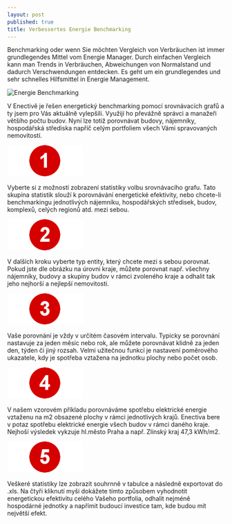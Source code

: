```yaml
---
layout: post
published: true
title: Verbessertes Energie Benchmarking
---
```



Benchmarking oder wenn Sie möchten Vergleich von Verbräuchen ist immer grundlegendes Mittel vom Energie Manager. Durch einfachen Vergleich kann man Trends in Verbräuchen, Abweichungen von Normalstand und dadurch Verschwendungen entdecken. Es geht um ein grundlegendes und sehr schnelles Hilfsmittel in Energie Management.

<img src="/img/Vergleichsgrafiken4.png" alt="Energie Benchmarking" class="center">

V Enectivě je řešen energetický benchmarking pomocí srovnávacích grafů a ty jsem pro Vás aktuálně vylepšili. Využijí ho převážně správci a manažeři většího počtu budov. Nyní lze totiž porovnávat budovy, nájemníky, hospodářská střediska napříč celým portfoliem všech Vámi spravovaných nemovitostí.

<div class="standalone">
 <img src="/img/1.png" class="left" alt="1">
 
 Vyberte si z možností zobrazení statistiky volbu srovnávacího grafu. Tato skupina statistik slouží k porovnávání energetické efektivity, nebo chcete-li benchmarkingu jednotlivých nájemníku, hospodářských středisek, budov, komplexů, celých regionů atd. mezi sebou.
</div>

<div class="standalone">
 <img src="/img/2.png" class="left" alt="2" > 
 
 V dalších kroku vyberte typ entity, který chcete mezi s sebou porovnat. Pokud jste dle obrázku na úrovni kraje, můžete porovnat např. všechny nájemníky, budovy a skupiny budov v rámci zvoleného kraje a odhalit tak jeho nejhorší a nejlepší nemovitosti.
</div>

<div class="standalone">
 <img src="/img/3.png" class="left" alt="3" > 
 
 Vaše porovnání je vždy v určitém časovém intervalu. Typicky se porovnání nastavuje za jeden měsíc nebo rok, ale můžete porovnávat klidně za jeden den, týden či jiný rozsah. Velmi užitečnou funkcí je nastavení poměrového ukazatele, kdy je spotřeba vztažena na jednotku plochy nebo počet osob.
</div>

<div class="standalone">
 <img src="/img/4.png" class="left" alt="4" > 
 
 V našem vzorovém příkladu porovnáváme spotřebu elektrické energie vztaženu na m2 obsazené plochy v rámci jednotlivých krajů. Enectiva bere v potaz spotřebu elektrické energie všech budov v rámci daného kraje. Nejhoší výsledek vykzuje hl.město Praha a např. Zlínský kraj 47,3 kWh/m2.
</div>

<div class="standalone">
 <img src="/img/5.png" class="left" alt="5" > 
 
 Veškeré statistiky lze zobrazit souhrnně v tabulce a následně exportovat do .xls. Na čtyři kliknutí myši dokážete tímto způsobem vyhodnotit energetickou efektivitu celého Vašeho portfolia, odhalit nejméně hospodárné jednotky a napřímit budoucí investice tam, kde budou mít největší efekt.
</div>
